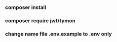 

### composer install
### composer require jwt/tymon
### change name file .env.example to .env   only
